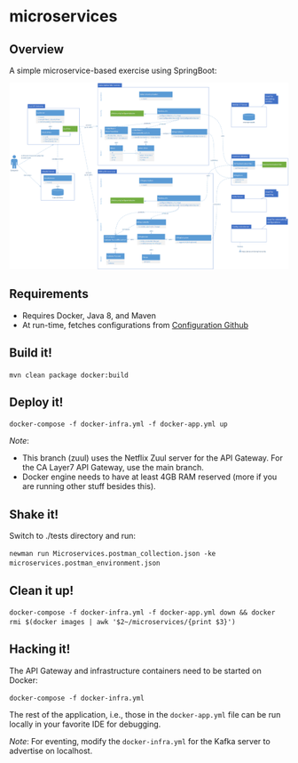 # microservices

## Overview
A simple microservice-based exercise using SpringBoot:

![Class diagram](docs/overview.png)

## Requirements
* Requires Docker, Java 8, and Maven
* At run-time, fetches configurations from [Configuration Github](https://github.com/liemng/microconfig)

## Build it!
`mvn clean package docker:build`

## Deploy it!
`docker-compose -f docker-infra.yml -f docker-app.yml up`

_Note_:
* This branch (zuul) uses the Netflix Zuul server for the API Gateway.  For the CA Layer7 API Gateway, use the main branch.
* Docker engine needs to have at least 4GB RAM reserved (more if you are running other stuff besides this).

## Shake it!
Switch to ./tests directory and run:<p>
`newman run Microservices.postman_collection.json -ke microservices.postman_environment.json`

## Clean it up!
`docker-compose -f docker-infra.yml -f docker-app.yml down && docker rmi $(docker images | awk '$2~/microservices/{print $3}')`

## Hacking it!
The API Gateway and infrastructure containers need to be started on Docker:<p>
`docker-compose -f docker-infra.yml`<p>
The rest of the application, i.e., those in the `docker-app.yml` file can be run locally in your favorite IDE for debugging.<p>
_Note_: For eventing, modify the `docker-infra.yml` for the Kafka server to advertise on localhost.
